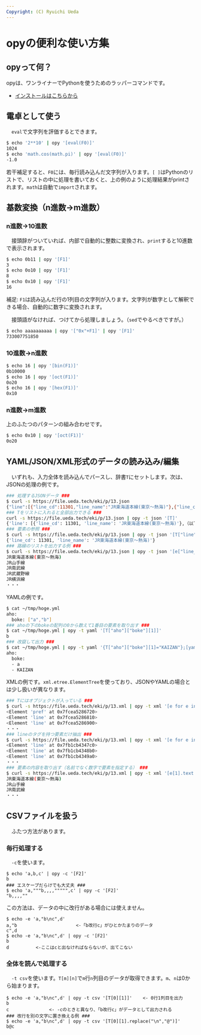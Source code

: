 ```yaml
---
Copyright: (C) Ryuichi Ueda
---
```


# opyの便利な使い方集

## opyって何？

opyは、ワンライナーでPythonを使うためのラッパーコマンドです。

* [インストールはこちらから](https://github.com/ryuichiueda/opy)

## 電卓として使う

　`eval`で文字列を評価するとできます。

```bash
$ echo '2**10' | opy '[eval(F0)]'
1024
$ echo 'math.cos(math.pi)' | opy '[eval(F0)]'
-1.0
```

若干補足すると、`F0`には、毎行読み込んだ文字列が入ります。`[ ]`はPythonのリストで、リストの中に処理を書いておくと、上の例のように処理結果がprintされます。`math`は自動で`import`されます。

## 基数変換（n進数→m進数）

### n進数→10進数

　接頭辞がついていれば、内部で自動的に整数に変換され、`print`すると10進数で表示されます。

```bash
$ echo 0b11 | opy '[F1]'
3
$ echo 0o10 | opy '[F1]'
8
$ echo 0x10 | opy '[F1]'
16
```

補足: `F1`は読み込んだ行の1列目の文字列が入ります。文字列が数字として解釈できる場合、自動的に数字に変換されます。

　接頭語がなければ、つけてから処理しましょう。（`sed`でやるべきですが。）

```bash
$ echo aaaaaaaaaa | opy '["0x"+F1]' | opy '[F1]'
733007751850
```

### 10進数→n進数

```bash
$ echo 16 | opy '[bin(F1)]'
0b10000
$ echo 16 | opy '[oct(F1)]'
0o20
$ echo 16 | opy '[hex(F1)]'
0x10
```

### n進数→m進数


上のふたつのパターンの組み合わせです。

```bash
$ echo 0x10 | opy '[oct(F1)]'
0o20
```

## YAML/JSON/XML形式のデータの読み込み/編集

　いずれも、入力全体を読み込んでパースし、辞書`T`にセットします。次は、JSONの処理の例です。


```bash
### 処理するJSONデータ ###
$ curl -s https://file.ueda.tech/eki/p/13.json
{"line":[{"line_cd":11301,"line_name":"JR東海道本線(東京～熱海)"},{"line_cd":11302,"line_name":"JR山手線"},（以下略）
### Tをリストに入れると全部出力できる ###
curl -s https://file.ueda.tech/eki/p/13.json | opy -t json '[T]'
{'line': [{'line_cd': 11301, 'line_name': 'JR東海道本線(東京～熱海)'},（以下略）
### 要素の参照 ###
$ curl -s https://file.ueda.tech/eki/p/13.json | opy -t json '[T["line"][0]]'
{'line_cd': 11301, 'line_name': 'JR東海道本線(東京～熱海)'}
### 路線のリストを出力する例 ###
$ curl -s https://file.ueda.tech/eki/p/13.json | opy -t json '[e["line_name"] for e in T["line"]]'
JR東海道本線(東京～熱海)
JR山手線
JR南武線
JR武蔵野線
JR横浜線
・・・
```

YAMLの例です。

```bash
$ cat ~/tmp/hoge.yml
aho:
  boke: ["a","b"]
### ahoの下のbokeの配列の0から数えて1番目の要素を取り出す ###
$ cat ~/tmp/hoge.yml | opy -t yaml '[T["aho"]["boke"][1]]'
b
### 改竄して出力 ###
$ cat ~/tmp/hoge.yml | opy -t yaml '{T["aho"]["boke"][1]="KAIZAN"};[yaml.dump(T)]'
aho:
  boke:
  - a
  - KAIZAN
```

XMLの例です。`xml.etree.ElementTree`を使っており、JSONやYAMLの場合とは少し扱いが異なります。

```bash
### Tにはオブジェクトが入っている ###
$ curl -s https://file.ueda.tech/eki/p/13.xml | opy -t xml '[e for e in T]' 
<Element 'pref' at 0x7fcea5286720>
<Element 'line' at 0x7fcea5286810>
<Element 'line' at 0x7fcea5286900>
・・・
### lineのタグを持つ要素だけ抽出 ###
$ curl -s https://file.ueda.tech/eki/p/13.xml | opy -t xml '[e for e in T if e.tag == "line"]'
<Element 'line' at 0x7fb1cb4347c0>
<Element 'line' at 0x7fb1cb4348b0>
<Element 'line' at 0x7fb1cb4349a0>
・・・
### 要素の内容を取り出す（名前でなく数字で要素を指定する） ###
$ curl -s https://file.ueda.tech/eki/p/13.xml | opy -t xml '[e[1].text for e in T if e.tag == "line"]'
JR東海道本線(東京～熱海)
JR山手線
JR南武線
・・・
```


## CSVファイルを扱う

　ふたつ方法があります。

### 毎行処理する

　`-c`を使います。

```
$ echo 'a,b,c' | opy -c '[F2]'
b
### エスケープだらけでも大丈夫 ###
$ echo 'a,"""b,,,,""""",c' | opy -c '[F2]'
"b,,,,""
```

この方法は、データの中に改行がある場合には使えません。


```
$ echo -e 'a,"b\nc",d'
a,"b                      <-「b改行c」がひとかたまりのデータ
c",d
$ echo -e 'a,"b\nc",d' | opy -c '[F2]'
b
d          <-ここはcと出なければならないが、出てこない
```


### 全体を読んで処理する

　`-t csv`を使います。`T[m][n]`で`m`行`n`列目のデータが取得できます。`m`、`n`は0から始まります。

```
$ echo -e 'a,"b\nc",d' | opy -t csv '[T[0][1]]'    <- 0行1列目を出力
b
c               <- -cのときと異なり、「b改行c」がデータとして出力される
### 改行を別の文字に置き換える例 ###
$ echo -e 'a,"b\nc",d' | opy -t csv '[T[0][1].replace("\n","@")]'
b@c
```


